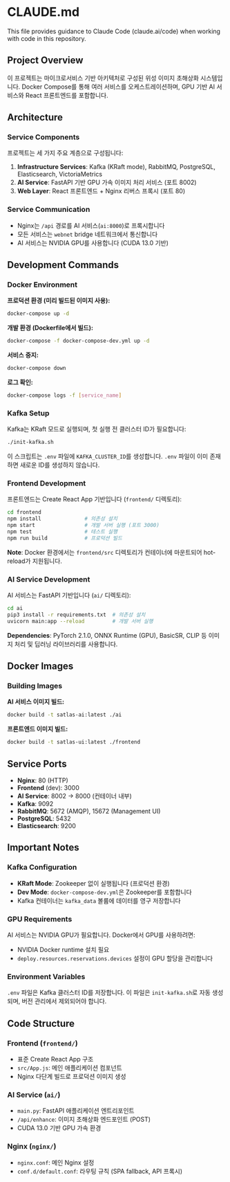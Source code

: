 # CLAUDE.md

This file provides guidance to Claude Code (claude.ai/code) when working with code in this repository.

## Project Overview

이 프로젝트는 마이크로서비스 기반 아키텍처로 구성된 위성 이미지 초해상화 시스템입니다. Docker Compose를 통해 여러 서비스를 오케스트레이션하며, GPU 기반 AI 서비스와 React 프론트엔드를 포함합니다.

## Architecture

### Service Components

프로젝트는 세 가지 주요 계층으로 구성됩니다:

1. **Infrastructure Services**: Kafka (KRaft mode), RabbitMQ, PostgreSQL, Elasticsearch, VictoriaMetrics
2. **AI Service**: FastAPI 기반 GPU 가속 이미지 처리 서비스 (포트 8002)
3. **Web Layer**: React 프론트엔드 + Nginx 리버스 프록시 (포트 80)

### Service Communication

- Nginx는 `/api` 경로를 AI 서비스(`ai:8000`)로 프록시합니다
- 모든 서비스는 `webnet` bridge 네트워크에서 통신합니다
- AI 서비스는 NVIDIA GPU를 사용합니다 (CUDA 13.0 기반)

## Development Commands

### Docker Environment

**프로덕션 환경 (미리 빌드된 이미지 사용):**
```bash
docker-compose up -d
```

**개발 환경 (Dockerfile에서 빌드):**
```bash
docker-compose -f docker-compose-dev.yml up -d
```

**서비스 중지:**
```bash
docker-compose down
```

**로그 확인:**
```bash
docker-compose logs -f [service_name]
```

### Kafka Setup

Kafka는 KRaft 모드로 실행되며, 첫 실행 전 클러스터 ID가 필요합니다:

```bash
./init-kafka.sh
```

이 스크립트는 `.env` 파일에 `KAFKA_CLUSTER_ID`를 생성합니다. `.env` 파일이 이미 존재하면 새로운 ID를 생성하지 않습니다.

### Frontend Development

프론트엔드는 Create React App 기반입니다 (`frontend/` 디렉토리):

```bash
cd frontend
npm install              # 의존성 설치
npm start                # 개발 서버 실행 (포트 3000)
npm test                 # 테스트 실행
npm run build            # 프로덕션 빌드
```

**Note**: Docker 환경에서는 `frontend/src` 디렉토리가 컨테이너에 마운트되어 hot-reload가 지원됩니다.

### AI Service Development

AI 서비스는 FastAPI 기반입니다 (`ai/` 디렉토리):

```bash
cd ai
pip3 install -r requirements.txt  # 의존성 설치
uvicorn main:app --reload         # 개발 서버 실행
```

**Dependencies**: PyTorch 2.1.0, ONNX Runtime (GPU), BasicSR, CLIP 등 이미지 처리 및 딥러닝 라이브러리를 사용합니다.

## Docker Images

### Building Images

**AI 서비스 이미지 빌드:**
```bash
docker build -t satlas-ai:latest ./ai
```

**프론트엔드 이미지 빌드:**
```bash
docker build -t satlas-ui:latest ./frontend
```

## Service Ports

- **Nginx**: 80 (HTTP)
- **Frontend** (dev): 3000
- **AI Service**: 8002 → 8000 (컨테이너 내부)
- **Kafka**: 9092
- **RabbitMQ**: 5672 (AMQP), 15672 (Management UI)
- **PostgreSQL**: 5432
- **Elasticsearch**: 9200

## Important Notes

### Kafka Configuration

- **KRaft Mode**: Zookeeper 없이 실행됩니다 (프로덕션 환경)
- **Dev Mode**: `docker-compose-dev.yml`은 Zookeeper를 포함합니다
- Kafka 컨테이너는 `kafka_data` 볼륨에 데이터를 영구 저장합니다

### GPU Requirements

AI 서비스는 NVIDIA GPU가 필요합니다. Docker에서 GPU를 사용하려면:
- NVIDIA Docker runtime 설치 필요
- `deploy.resources.reservations.devices` 설정이 GPU 할당을 관리합니다

### Environment Variables

`.env` 파일은 Kafka 클러스터 ID를 저장합니다. 이 파일은 `init-kafka.sh`로 자동 생성되며, 버전 관리에서 제외되어야 합니다.

## Code Structure

### Frontend (`frontend/`)
- 표준 Create React App 구조
- `src/App.js`: 메인 애플리케이션 컴포넌트
- Nginx 다단계 빌드로 프로덕션 이미지 생성

### AI Service (`ai/`)
- `main.py`: FastAPI 애플리케이션 엔트리포인트
- `/api/enhance`: 이미지 초해상화 엔드포인트 (POST)
- CUDA 13.0 기반 GPU 가속 환경

### Nginx (`nginx/`)
- `nginx.conf`: 메인 Nginx 설정
- `conf.d/default.conf`: 라우팅 규칙 (SPA fallback, API 프록시)